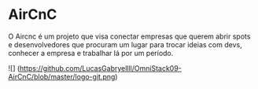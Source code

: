 # AirCnC
O Aircnc é um projeto que visa conectar empresas que querem abrir spots e desenvolvedores que procuram um lugar para trocar ideias com devs, conhecer a empresa e trabalhar lá por um período.

![]                             (https://github.com/LucasGabryellll/OmniStack09-AirCnC/blob/master/logo-git.png)

